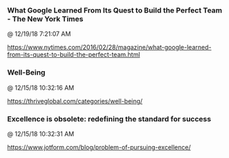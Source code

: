 ﻿

### What Google Learned From Its Quest to Build the Perfect Team - The New York Times
@ 12/19/18 7:21:07 AM

https://www.nytimes.com/2016/02/28/magazine/what-google-learned-from-its-quest-to-build-the-perfect-team.html




### Well-Being
@ 12/15/18 10:32:16 AM

https://thriveglobal.com/categories/well-being/



### Excellence is obsolete: redefining the standard for success
@ 12/15/18 10:32:31 AM

https://www.jotform.com/blog/problem-of-pursuing-excellence/


